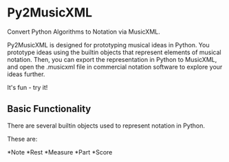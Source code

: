 # Py2MusicXML
Convert Python Algorithms to Notation via MusicXML.

Py2MusicXML is designed for prototyping musical ideas in Python. You prototype ideas using the builtin objects that represent elements of musical notation. Then, you can export the representation in Python to MusicXML, and open the .musicxml file in commercial notation software to explore your ideas further.

It's fun - try it!

## Basic Functionality

There are several builtin objects used to represent notation in Python.

These are:

*Note
*Rest
*Measure
*Part
*Score
